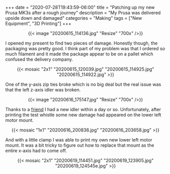 +++
date = "2020-07-28T19:43:59-06:00"
title = "Patching up my new Prusa MK3s after a rough journey"
description = "My Prusa was delivered upside down and damaged"
categories = "Making"
tags = ["New Equipment", "3D Printing"]
+++

<center>
  {{< image "20200615_114136.jpg" "Resize" "700x" />}}
</center>

I opened my present to find two pieces of damage. Honestly though, the packaging was pretty good. I think part of my problem was that I ordered so much filament and it made the package appear to be on a pallet which confused the delivery company.

<center>
  {{< mosaic "2x1" "20200615_120039.jpg" "20200615_114925.jpg" "20200615_114922.jpg" >}}
</center>

One of the y-axis zip ties broke which is no big deal but the real issue was that the left z-axis idler was broken.

<center>
  {{< image "20200616_175147.jpg" "Resize" "700x" />}}
</center>

Thanks to a [friend](https://www.designikeda.com/) I had a new idler within a day or so. Unfortunately, after printing the test whistle some new damage had appeared on the lower left motor mount.

<center>
  {{< mosaic "1x1" "20200616_200836.jpg" "20200616_203658.jpg" >}}
</center>

And with a little clamp I was able to print my own new lower left motor mount. It was a bit tricky to figure out how to replace that mount as the entire x-axis had to come off.

<center>
  {{< mosaic "2x1" "20200619_114451.jpg" "20200619_123905.jpg" "20200619_124545e.jpg" >}}
</center>

